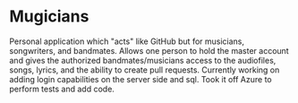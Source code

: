 # Mugicians
Personal application which "acts" like GitHub but for musicians, songwriters, and bandmates.
Allows one person to hold the master account and gives the authorized bandmates/musicians access to the audiofiles, songs, lyrics, and the ability to create pull requests.
Currently working on adding login capabilities on the server side and sql.
Took it off Azure to perform tests and add code.
